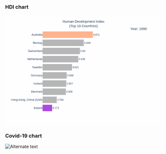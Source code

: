 ### HDI chart
<img src="gifs/animated_bar_chart3.gif" alt="Alternate text" width="700"/>


### Covid-19 chart
<img src="gifs/covid_19.gif" alt="Alternate text" width="700"/>
